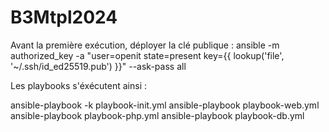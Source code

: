# B3Mtpl2024

Avant la première exécution, déployer la clé publique :
ansible -m authorized_key -a "user=openit state=present key={{ lookup('file', '~/.ssh/id_ed25519.pub') }}" --ask-pass all

Les playbooks s'éxécutent ainsi :

ansible-playbook -k playbook-init.yml 
ansible-playbook playbook-web.yml
ansible-playbook playbook-php.yml
ansible-playbook playbook-db.yml